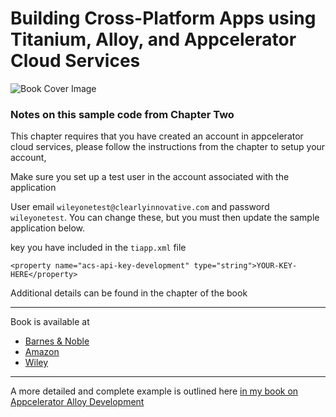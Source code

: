 
Building Cross-Platform Apps using Titanium, Alloy, and Appcelerator Cloud Services
====
![Book Cover Image](http://ecx.images-amazon.com/images/I/519RGyDDVIL.jpg)
### Notes on this sample code from Chapter Two

This chapter requires that you have created an account in appcelerator cloud services, please follow the instructions from the chapter to setup your account,

Make sure you set up a test user in the account associated with the application

User email `wileyonetest@clearlyinnovative.com` and password `wileyonetest`. You can change these, but you must then update the sample application below.

 key you have included in the `tiapp.xml` file


    <property name="acs-api-key-development" type="string">YOUR-KEY-HERE</property>

Additional details can be found in the chapter of the book

----------

Book is available at 
* [Barnes & Noble](http://www.barnesandnoble.com/w/building-cross-platform-apps-using-titanium-alloy-and-appcelerator-cloud-services-aaron-saunders/1119684143?ean=9781118673256) 
* [Amazon](http://www.amazon.com/Building-Cross-Platform-Titanium-Appcelerator-Services/dp/1118673255)
* [Wiley](http://www.wiley.com/WileyCDA/WileyTitle/productCd-1118673255.html)

----------------------------------

A more detailed and complete example is outlined here [in my book on Appcelerator Alloy Development](https://github.com/aaronksaunders/AppC-Alloy-Book)
